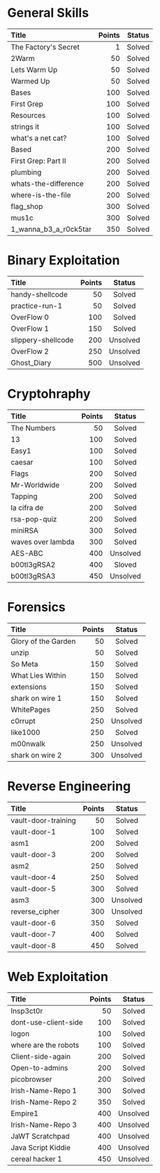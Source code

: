# General Skills

Title	| Points	| Status
:---  |---:     |:---:
The Factory's Secret | 1 | Solved
2Warm | 50 | Solved
Lets Warm Up | 50 | Solved
Warmed Up | 50 | Solved
Bases | 100 | Solved
First Grep | 100 | Solved
Resources | 100 | Solved
strings it |100	| Solved
what's a net cat? | 100 | Solved
Based	| 200	| Solved
First Grep: Part II | 200	| Solved
plumbing |200 | Solved
whats-the-difference | 200 | Solved
where-is-the-file	| 200	| Solved
flag_shop | 300	| Solved
mus1c | 300	| Solved
1_wanna_b3_a_r0ck5tar | 350 | Solved

# Binary Exploitation

Title	| Points	| Status
:---  |---:     |:---:
handy-shellcode | 50 | Solved
practice-run-1 | 50 | Solved
OverFlow 0 | 100 | Solved
OverFlow 1 | 150 | Solved
slippery-shellcode | 200 | Unsolved
OverFlow 2 | 250 | Unsolved
Ghost_Diary | 500 | Unsolved

# Cryptohraphy

Title	| Points	| Status
:---  |---:     |:---:
The Numbers | 50 | Solved
13 | 100 | Solved
Easy1 | 100 | Solved
caesar | 100 | Solved
Flags | 200 | Solved
Mr-Worldwide | 200 | Solved
Tapping | 200 | Solved
la cifra de | 200 | Solved
rsa-pop-quiz | 200 | Solved
miniRSA | 300 | Solved
waves over lambda | 300 | Solved
AES-ABC | 400 | Unsolved
b00tl3gRSA2 | 400 | Sloved
b00tl3gRSA3 | 450 | Unsolved

# Forensics

Title	| Points	| Status
:---  |---:     |:---:
Glory of the Garden | 50 | Solved
unzip | 50 | Solved
So Meta | 150 | Solved
What Lies Within | 150 | Solved
extensions | 150 | Solved
shark on wire 1 | 150 | Solved
WhitePages | 250 | Solved
c0rrupt | 250 | Unsolved
like1000 | 250 | Solved
m00nwalk | 250 | Unsolved
shark on wire 2 | 300 | Unsolved

# Reverse Engineering

Title	| Points	| Status
:---  |---:     |:---:
vault-door-training | 50 | Solved
vault-door-1 | 100 | Solved
asm1 | 200 | Solved
vault-door-3 | 200 | Solved
asm2 | 250 | Solved
vault-door-4 | 250 | Solved
vault-door-5 | 300 | Solved
asm3 | 300 | Unsolved
reverse_cipher | 300 | Unsolved
vault-door-6 | 350 | Solved
vault-door-7 | 400 | Solved
vault-door-8 | 450 | Solved

# Web Exploitation

Title	| Points	| Status
:---  |---:     |:---:
Insp3ct0r | 50 | Solved
dont-use-client-side | 100 | Solved
logon | 100 | Solved
where are the robots | 100 | Solved
Client-side-again | 200 | Solved
Open-to-admins | 200 | Solved
picobrowser | 200 | Solved
Irish-Name-Repo 1 | 300 | Solved
Irish-Name-Repo 2 | 350 | Solved
Empire1 | 400 | Unsolved
Irish-Name-Repo 3 | 400 | Unsolved
JaWT Scratchpad | 400 | Unsolved
Java Script Kiddie | 400 | Unsolved
cereal hacker 1 | 450 | Unsolved
